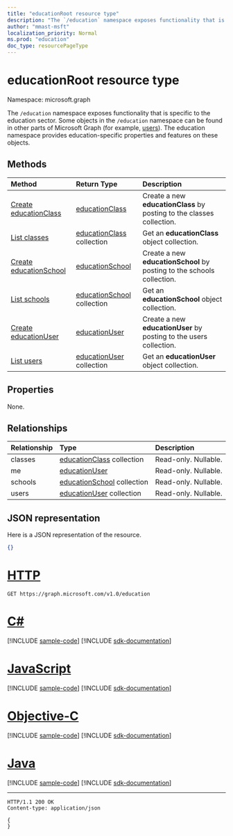 ```yaml
---
title: "educationRoot resource type"
description: "The `/education` namespace exposes functionality that is specific to the education sector. "
author: "mmast-msft"
localization_priority: Normal
ms.prod: "education"
doc_type: resourcePageType
---
```


# educationRoot resource type

Namespace: microsoft.graph

The `/education` namespace exposes functionality that is specific to the education sector.
Some objects in the `/education` namespace can be found in other parts of Microsoft Graph (for example, [users](user.md)). The education namespace provides education-specific properties and features on these objects.

## Methods

| Method                                                         | Return Type                                      | Description                                                            |
| :------------------------------------------------------------- | :----------------------------------------------- | :--------------------------------------------------------------------- |
| [Create educationClass](../api/educationroot-post-classes.md)  | [educationClass](educationclass.md)              | Create a new **educationClass** by posting to the classes collection.  |
| [List classes](../api/educationroot-list-classes.md)           | [educationClass](educationclass.md) collection   | Get an **educationClass** object collection.                           |
| [Create educationSchool](../api/educationroot-post-schools.md) | [educationSchool](educationschool.md)            | Create a new **educationSchool** by posting to the schools collection. |
| [List schools](../api/educationroot-list-schools.md)           | [educationSchool](educationschool.md) collection | Get an **educationSchool** object collection.                          |
| [Create educationUser](../api/educationroot-post-users.md)     | [educationUser](educationuser.md)                | Create a new **educationUser** by posting to the users collection.     |
| [List users](../api/educationroot-list-users.md)               | [educationUser](educationuser.md) collection     | Get an **educationUser** object collection.                            |

## Properties

None.

## Relationships

| Relationship | Type                                             | Description          |
| :----------- | :----------------------------------------------- | :------------------- |
| classes      | [educationClass](educationclass.md) collection   | Read-only. Nullable. |
| me           | [educationUser](educationuser.md)                | Read-only. Nullable. |
| schools      | [educationSchool](educationschool.md) collection | Read-only. Nullable. |
| users        | [educationUser](educationuser.md) collection     | Read-only. Nullable. |

## JSON representation

Here is a JSON representation of the resource.

<!--{
  "blockType": "resource",
  "optionalProperties": [],
  "baseType": "microsoft.graph.entity",
  "@odata.type": "microsoft.graph.educationRoot"
}-->

```json
{}
```

# [HTTP](#tab/http)

<!-- {
  "blockType": "request",
  "name": "get_education"
}-->

```msgraph-interactive
GET https://graph.microsoft.com/v1.0/education
```

# [C#](#tab/csharp)

[!INCLUDE [sample-code](../includes/snippets/csharp/get-education-csharp-snippets.md)]
[!INCLUDE [sdk-documentation](../includes/snippets/snippets-sdk-documentation-link.md)]

# [JavaScript](#tab/javascript)

[!INCLUDE [sample-code](../includes/snippets/javascript/get-education-javascript-snippets.md)]
[!INCLUDE [sdk-documentation](../includes/snippets/snippets-sdk-documentation-link.md)]

# [Objective-C](#tab/objc)

[!INCLUDE [sample-code](../includes/snippets/objc/get-education-objc-snippets.md)]
[!INCLUDE [sdk-documentation](../includes/snippets/snippets-sdk-documentation-link.md)]

# [Java](#tab/java)

[!INCLUDE [sample-code](../includes/snippets/java/get-education-java-snippets.md)]
[!INCLUDE [sdk-documentation](../includes/snippets/snippets-sdk-documentation-link.md)]

---

<!-- {
  "blockType": "response",
  "truncated": true,
  "@odata.type": "microsoft.graph.educationRoot"
} -->

```http
HTTP/1.1 200 OK
Content-type: application/json

{
}
```

<!-- uuid: 8fcb5dbc-d5aa-4681-8e31-b001d5168d79
2015-10-25 14:57:30 UTC -->
<!-- {
  "type": "#page.annotation",
  "description": "educationRoot resource",
  "keywords": "",
  "section": "documentation",
  "tocPath": "",
  "suppressions": [
  ]
}-->
